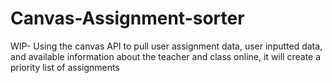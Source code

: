 # Canvas-Assignment-sorter
WIP- Using the canvas API to pull user assignment data, user inputted data, and available information about the teacher and class online, it will create a priority list of assignments
